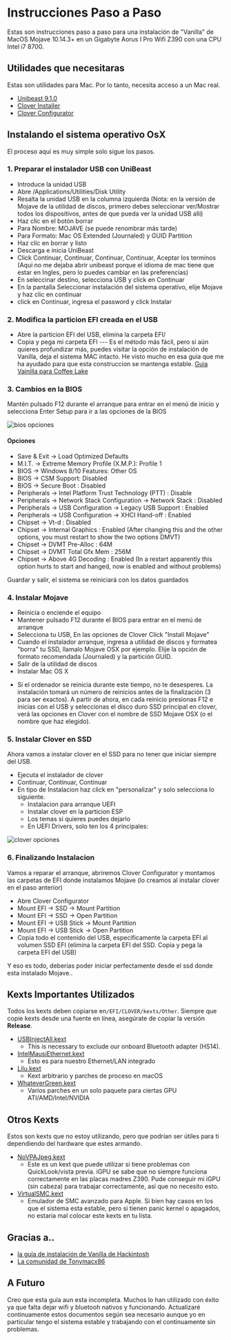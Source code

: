 # Instrucciones Paso a Paso

Estas son instrucciones paso a paso para una instalación de "Vanilla" de MacOS Mojave 10.14.3+ en un Gigabyte Aorus I Pro Wifi Z390 con una CPU Intel i7 8700.

## Utilidades que necesitaras
Estas son utilidades para Mac. Por lo tanto, necesita acceso a un Mac real.

* [Unibeast 9.1.0](https://www.tonymacx86.com/resources/categories/tonymacx86-downloads.3/)
* [Clover Installer](https://github.com/Dids/clover-builder/releases)
* [Clover Configurator](https://mackie100projects.altervista.org/download-clover-configurator/)

## Instalando el sistema operativo OsX
El proceso aquí es muy simple solo sigue los pasos.

### 1. Preparar el instalador USB con UniBeast
- Introduce la unidad USB
- Abre /Applications/Utilities/Disk Utility
- Resalta la unidad USB en la columna izquierda (Nota: en la versión de Mojave de la utilidad de discos, primero debes seleccionar ver/Mostrar todos los dispositivos, antes de que pueda ver la unidad USB allí)
- Haz clic en el botón borrar
- Para Nombre: MOJAVE (se puede renombrar más tarde)
- Para Formato: Mac OS Extended (Journaled) y GUID Partition
- Haz clic en borrar y listo
- Descarga e inicia UniBeast
- Click Continuar, Continuar, Continuar, Continuar, Aceptar los terminos (Aqui no me dejaba abrir unibeast porque el idioma de mac tiene que estar en Ingles, pero lo puedes cambiar en las preferencias)
- En seleccinar destino, selecciona USB y click en Continuar
- En la pantalla Seleccionar instalación del sistema operativo, elije Mojave y haz clic en continuar
- click en Continuar, ingresa el password y click Instalar

### 2. Modifica la particion EFI creada en el USB
- Abre la particion EFI del USB, elimina la carpeta EFI/
- Copia y pega mi carpeta EFI
--- Es el método más fácil, pero si aún quieres profundizar más, puedes visitar la opción de instalación de Vanilla, deja el sistema MAC intacto. He visto mucho en esa guia que me ha ayudado para que esta construccion se mantenga estable.
[Guia Vainilla para Coffee Lake](https://hackintosh.gitbook.io/-r-hackintosh-vanilla-desktop-guide/config.plist-per-hardware/coffee-lake)

### 3. Cambios en la BIOS
Mantén pulsado F12 durante el arranque para entrar en el menú de inicio y selecciona Enter Setup para ir a las opciones de la BIOS

![bios opciones](images/Bios.jpg)

#### Opciones
- Save & Exit → Load Optimized Defaults
- M.I.T. → Extreme Memory Profile (X.M.P.): Profile 1
- BIOS → Windows 8/10 Features: Other OS
- BIOS → CSM Support: Disabled
- BIOS → Secure Boot : Disabled
- Peripherals → Intel Platform Trust Technology (PTT) : Disable
- Peripherals → Network Stack Configuration → Network Stack : Disabled
- Peripherals → USB Configuration → Legacy USB Support : Enabled
- Peripherals → USB Configuration → XHCI Hand-off : Enabled 
- Chipset → Vt-d : Disabled
- Chipset → Internal Graphics : Enabled (After changing this and the other options, you must restart to show the two options DMVT)
- Chipset → DVMT Pre-Alloc : 64M
- Chipset → DVMT Total Gfx Mem : 256M
- Chipset → Above 4G Decoding : Enabled (In a restart apparently this option hurts to start and hanged, now is enabled and without problems)

Guardar y salir, el sistema se reiniciará con los datos guardados

### 4. Instalar Mojave
- Reinicia o enciende el equipo
- Mantener pulsado F12 durante el BIOS para entrar en el menú de arranque
- Selecciona tu USB, En las opciones de Clover Click "Install Mojave"
- Cuando el instalador arranque, ingresa a utilidad de discos y formatea "borra" tu SSD, llamalo Mojave OSX por ejemplo. Elije la opción de formato recomendada (Journaled) y la partición GUID.
- Salir de la utilidad de discos
- Instalar Mac OS X
* Si el ordenador se reinicia durante este tiempo, no te desesperes. La instalación tomará un número de reinicios antes de la finalización (3 para ser exactos). A partir de ahora, en cada reinicio presionas F12 e inicias con el USB y seleccionas el disco duro SSD principal en clover, verá las opciones en Clover con el nombre de SSD Mojave OSX (o el nombre que haz elegido).

### 5. Instalar Clover en SSD
Ahora vamos a instalar clover en el SSD para no tener que iniciar siempre del USB.

- Ejecuta el instalador de clover
- Continuar, Continuar, Continuar
- En tipo de Instalacion haz click en "personalizar" y solo selecciona lo siguiente.
    -  Instalacion para arranque UEFI
    -  Instalar clover en la particion ESP
    -  Los temas si quieres puedes dejarlo
    -  En UEFI Drivers, solo ten los 4 principales: 
    
![clover opciones](images/clover-opciones.jpg)

### 6. Finalizando Instalacion
Vamos a reparar el arranque, abriremos Clover Configurator y montamos las carpetas de EFI donde instalamos Mojave (lo creamos al instalar clover en el paso anterior)

- Abre Clover Configurator
- Mount EFI → SSD → Mount Partition
- Mount EFI → SSD → Open Partition
- Mount EFI → USB Stick → Mount Partition
- Mount EFI → USB Stick → Open Partition
- Copia todo el contenido del USB, especificamente la carpeta EFI al volumen SSD EFI (elimina la carpeta EFI del SSD. Copia y pega la carpeta EFI del USB)

Y eso es todo, deberias poder iniciar perfectamente desde el ssd donde esta instalado Mojave..


## Kexts Importantes Utilizados
Todos los kexts deben copiarse en`/EFI/CLOVER/kexts/Other`. Siempre que copie kexts desde una fuente en línea, asegúrate de copiar la versión **Release**.

* [USBInjectAll.kext](https://bitbucket.org/RehabMan/os-x-usb-inject-all/downloads/)
    - This is necessary to exclude our onboard Bluetooth adapter (HS14).
* [IntelMausiEthernet.kext](https://bitbucket.org/RehabMan/os-x-intel-network/downloads/)
    -  Esto es para nuestro Ethernet/LAN integrado
* [Lilu.kext](https://github.com/acidanthera/Lilu/releases)
    -  Kext arbitrario y parches de proceso en macOS
* [WhateverGreen.kext](https://github.com/acidanthera/WhateverGreen/releases)
    -  Varios parches en un solo paquete para ciertas GPU ATI/AMD/Intel/NVIDIA

## Otros Kexts
Estos son kexts que no estoy utilizando, pero que podrían ser útiles para ti dependiendo del hardware que estes armando.

* [NoVPAJpeg.kext](https://github.com/vulgo/NoVPAJpeg/releases)
    - Este es un kext que puede utilizar si tiene problemas con QuickLook/vista previa. iGPU se sabe que no siempre funciona correctamente en las placas madres Z390. Pude conseguir mi iGPU (sin cabeza) para trabajar correctamente, así que no necesito esto.
* [VirtualSMC.kext](https://github.com/acidanthera/VirtualSMC/releases)
    - Emulador de SMC avanzado para Apple. Si bien hay casos en los que el sistema esta estable, pero si tienen panic kernel o apagados, no estaria mal colocar este kexts en tu lista.

## Gracias a..
* [la guía de instalación de Vanilla de Hackintosh](https://hackintosh.gitbook.io/-r-hackintosh-vanilla-desktop-guide/)
* [La comunidad de Tonymacx86](https://www.tonymacx86.com/)

## A Futuro
Creo que esta guía aun esta incompleta. Muchos lo han utilizado con éxito ya que falta dejar wifi y bluetooh nativos y funcionando. Actualizaré continuamente estos documentos según sea necesario aunque yo en particular tengo el sistema estable y trabajando con el continuamente sin problemas.
